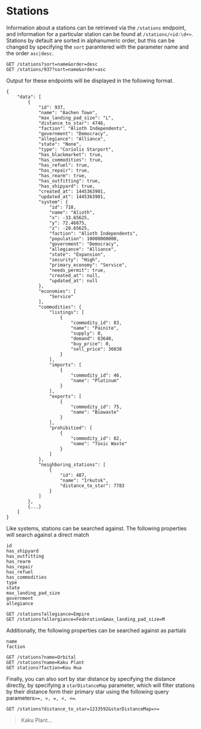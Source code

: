 # Stations

Information about a stations can be retrieved via the ```/stations``` endpoint, and information for a particular station can be found at ```/stations/<id:\d+>```. Stations by default are sorted in alphanumeric order, but this can be changed by specifying the ```sort``` paramtered with the parameter name and the order ```asc|desc```.

```
GET /stations?sort=name&order=desc
GET /stations/937?sort=name&order=asc
```

Output for these endpoints will be displayed in the following format.

```
{
    "data": [
        {
            "id": 937,
            "name": "Aachen Town",
            "max_landing_pad_size": "L",
            "distance_to_star": 4746,
            "faction": "Alioth Independents",
            "government": "Democracy",
            "allegiance": "Alliance",
            "state": "None",
            "type": "Coriolis Starport",
            "has_blackmarket": true,
            "has_commodities": true,
            "has_refuel": true,
            "has_repair": true,
            "has_rearm": true,
            "has_outfitting": true,
            "has_shipyard": true,
            "created_at": 1445363901,
            "updated_at": 1445363901,
            "system": {
                "id": 718,
                "name": "Alioth",
                "x": -33.65625,
                "y": 72.46875,
                "z": -20.65625,
                "faction": "Alioth Independents",
                "population": 10000000000,
                "government": "Democracy",
                "allegiance": "Alliance",
                "state": "Expansion",
                "security": "High",
                "primary_economy": "Service",
                "needs_permit": true,
                "created_at": null,
                "updated_at": null
            },
            "economies": [
                "Service"
            ],
            "commodities": {
                "listings": [
                    {
                        "commodity_id": 83,
                        "name": "Painite",
                        "supply": 0,
                        "demand": 63640,
                        "buy_price": 0,
                        "sell_price": 36038
                    }
                ],
                "imports": [
                    {
                        "commodity_id": 46,
                        "name": "Platinum"
                    }
                ],
                "exports": [
                    {
                        "commodity_id": 75,
                        "name": "Biowaste"
                    }
                ],
                "prohibitied": [
                    {
                        "commodity_id": 82,
                        "name": "Toxic Waste"
                    }
                ]
            },
            "neighboring_stations": [
                {
                    "id": 487,
                    "name": "Irkutsk",
                    "distance_to_star": 7783
                }
            ]
        },
        {...}
    ]
}
```

Like systems, stations can be searched against. The following properties will search against a direct match

```
id
has_shipyard
has_outfitting
has_rearm
has_repair
has_refuel
has_commodities
type
state
max_landing_pad_size
government
allegiance
```

```
GET /stations?allegiance=Empire
GET /stations?allergiance=Federation&max_landing_pad_size=M
```

Additionally, the following properties can be searched against as partials

```
name
faction
```

```
GET /stations?name=Orbital
GET /stations?name=Kaku Plant
GET stations?faction=Kou Hua
```

Finally, you can also sort by star distance by specifying the distance directly, by specifying a ```starDistanceMap``` parameter, which will filter stations by their distance form their primary star using the following query parameters```>=, >, =, <, <=```.

```
GET /stations?distance_to_star=1233592&starDistanceMap=>=
```

> Kaku Plant...
